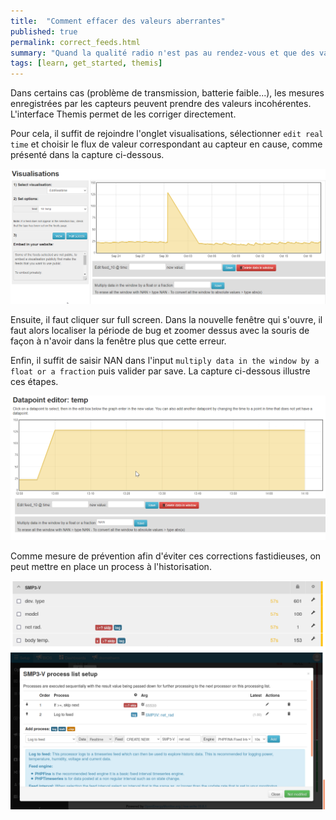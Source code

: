 ```yaml
---
title:  "Comment effacer des valeurs aberrantes"
published: true
permalink: correct_feeds.html
summary: "Quand la qualité radio n'est pas au rendez-vous et que des valeurs aberrantes viennent s'enregistrer, il peut être utile de les effacer."
tags: [learn, get_started, themis]
---
```

Dans certains cas (problème de transmission, batterie faible...), les mesures enregistrées par les capteurs peuvent prendre des valeurs incohérentes. L'interface Themis permet de les corriger directement. 

Pour cela, il suffit de rejoindre l'onglet visualisations, sélectionner `edit real time` et choisir le flux de valeur correspondant au capteur en cause, comme présenté dans la capture ci-dessous. 

![](images/post3/visualisation.png)

Ensuite, il faut cliquer sur <span class="label label-info">full screen</span>. Dans la nouvelle fenêtre qui s'ouvre, il faut alors localiser la période de bug et zoomer dessus avec la souris de façon à n'avoir dans la fenêtre plus que cette erreur. 

Enfin, il suffit de saisir NAN dans l'input `multiply data in the window by a float or a fraction` puis valider par <span class="label label-info">save</span>. La capture ci-dessous illustre ces étapes. 

![](images/post3/correction.png)

Comme mesure de prévention afin d'éviter ces corrections fastidieuses, on peut mettre en place un process à l'historisation.

![](images/post3/prevention_aberrations_1.png)
![](images/post3/prevention_aberrations_2.png)
